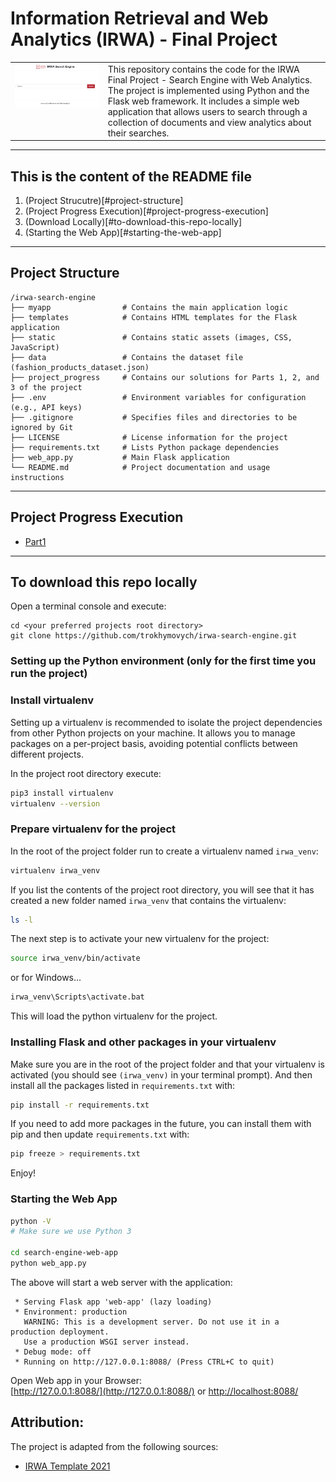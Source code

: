 # Information Retrieval and Web Analytics (IRWA) - Final Project

<table>
  <tr>
    <td style="vertical-align: top;">
      <img src="static/image.png" alt="Project Logo"/>
    </td>
    <td style="vertical-align: top;">
      This repository contains the code for the IRWA Final Project - Search Engine with Web Analytics.
      The project is implemented using Python and the Flask web framework. It includes a simple web application that allows users to search through a collection of documents and view analytics about their searches.
    </td>
  </tr>
</table>

----
## This is the content of the README file
1. (Project Strucutre)[#project-structure]
2. (Project Progress Execution)[#project-progress-execution]
3. (Download Locally)[#to-download-this-repo-locally]
4. (Starting the Web App)[#starting-the-web-app]

----
## Project Structure

```
/irwa-search-engine
├── myapp                # Contains the main application logic
├── templates            # Contains HTML templates for the Flask application
├── static               # Contains static assets (images, CSS, JavaScript)
├── data                 # Contains the dataset file (fashion_products_dataset.json)
├── project_progress     # Contains our solutions for Parts 1, 2, and 3 of the project
├── .env                 # Environment variables for configuration (e.g., API keys)
├── .gitignore           # Specifies files and directories to be ignored by Git
├── LICENSE              # License information for the project
├── requirements.txt     # Lists Python package dependencies
├── web_app.py           # Main Flask application
└── README.md            # Project documentation and usage instructions
```

----
## Project Progress Execution

+ [Part1](project_progress/part_1/README.md)


----
## To download this repo locally

Open a terminal console and execute:
```
cd <your preferred projects root directory>
git clone https://github.com/trokhymovych/irwa-search-engine.git
```

### Setting up the Python environment (only for the first time you run the project)
### Install virtualenv
Setting up a virtualenv is recommended to isolate the project dependencies from other Python projects on your machine.
It allows you to manage packages on a per-project basis, avoiding potential conflicts between different projects.

In the project root directory execute:
```bash
pip3 install virtualenv
virtualenv --version
```

### Prepare virtualenv for the project
In the root of the project folder run to create a virtualenv named `irwa_venv`:
```bash
virtualenv irwa_venv
```

If you list the contents of the project root directory, you will see that it has created a new folder named `irwa_venv` that contains the virtualenv:
```bash
ls -l
```

The next step is to activate your new virtualenv for the project:
```bash
source irwa_venv/bin/activate
```

or for Windows...
```cmd
irwa_venv\Scripts\activate.bat
```

This will load the python virtualenv for the project.

### Installing Flask and other packages in your virtualenv
Make sure you are in the root of the project folder and that your virtualenv is activated (you should see `(irwa_venv)` in your terminal prompt).
And then install all the packages listed in `requirements.txt` with:
```bash
pip install -r requirements.txt
```

If you need to add more packages in the future, you can install them with pip and then update `requirements.txt` with:
```bash
pip freeze > requirements.txt
```

Enjoy!


### Starting the Web App
```bash
python -V
# Make sure we use Python 3

cd search-engine-web-app
python web_app.py
```
The above will start a web server with the application:
```
 * Serving Flask app 'web-app' (lazy loading)
 * Environment: production
   WARNING: This is a development server. Do not use it in a production deployment.
   Use a production WSGI server instead.
 * Debug mode: off
 * Running on http://127.0.0.1:8088/ (Press CTRL+C to quit)
```

Open Web app in your Browser:  
[http://127.0.0.1:8088/](http://127.0.0.1:8088/) or [http://localhost:8088/](http://localhost:8088/)


## Attribution:
The project is adapted from the following sources:
- [IRWA Template 2021](https://github.com/irwa-labs/search-engine-web-app)
